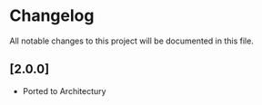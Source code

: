 # Changelog

All notable changes to this project will be documented in this file.

## [2.0.0]

- Ported to Architectury
